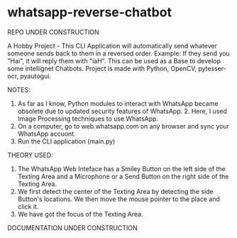 # whatsapp-reverse-chatbot
REPO UNDER CONSTRUCTION 

A Hobby Project - This CLI Application will automatically send whatever someone sends back to them in a reversed order. Example: If they send you "Hai", it will reply them with "iaH". This can be used as a Base to develop some intellignet Chatbots. Project is made with Python, OpenCV, pytesser-ocr, pyautogui. 

NOTES:      
1. As far as I know, Python modules to interact with WhatsApp became obsolete due to updated security features of WhatsApp.     2. Here, I used Image Processing techniques to use WhatsApp.
3. On a computer, go to web.whatsapp.com on any browser and sync your WhatsApp accuont.
4. Run the CLI application (main.py) 

THEORY USED:
1. The WhatsApp Web Inteface has a Smiley Button on the left side of the Texting Area and a Microphone or a Send Button on the right side of the Texting Area.
2. We first detect the center of the Texting Area by detecting the side Button's locations. We then move the mouse pointer to the place and click it.
3. We have got the focus of the Texting Area.

DOCUMENTATION UNDER CONSTRUCTION
